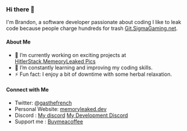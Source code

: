 ### Hi there 👋

I'm Brandon, a software developer passionate about coding I like to leak code because people charge hundreds for trash [Git.SigmaGaming.net](https://git.sigmagaming.net).

#### About Me

- 🔭 I’m currently working on exciting projects at [HitlerStack](https://hitler.vip),[MemeoryLeaked Pics](https://pics.memoryleaked.dev/)
- 🌱 I’m constantly learning and improving my coding skills.
- ⚡ Fun fact: I enjoy a bit of downtime with some herbal relaxation.

#### Connect with Me

- Twitter: [@gasthefrench](https://twitter.com/gasthefrench)
- Personal Website: [memoryleaked.dev](https://www.memoryleaked.dev)
- Discord : [My discord](https://discord.gg/ZYaFqZ66EA) [My Development Discord](https://discord.gg/BugzZxfnry)
- Support me : [Buymeacoffee](https://buymeacoffee.com/zipforbdon)
